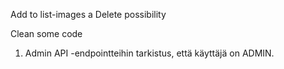 Add to list-images a Delete possibility

Clean some code

1. Admin API -endpointteihin tarkistus, että käyttäjä on ADMIN.
